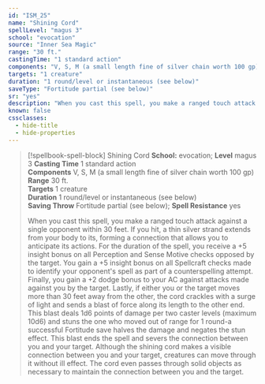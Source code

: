 ```yaml
---
id: "ISM_25"
name: "Shining Cord"
spellLevel: "magus 3"
school: "evocation"
source: "Inner Sea Magic"
range: "30 ft."
castingTime: "1 standard action"
components: "V, S, M (a small length fine of silver chain worth 100 gp)"
targets: "1 creature"
duration: "1 round/level or instantaneous (see below)"
saveType: "Fortitude partial (see below)"
sr: "yes"
description: "When you cast this spell, you make a ranged touch attack against a single opponent within 30 feet. If you hit, a thin silver strand extends from your body to its, forming a connection that allows you to anticipate its actions. For the duration of the spell, you receive a +5 insight bonus on all Perception and Sense Motive checks opposed by the target.  You gain a +5 insight bonus on all Spellcraft checks made to identify your opponent's spell as part of a counterspelling attempt. Finally, you gain a +2 dodge bonus to your AC against attacks made against you by the target.  Lastly, if either you or the target moves more than 30 feet away from the other, the cord crackles with a surge of light and sends a blast of force along its length to the other end.  This blast deals 1d6 points of damage per two caster levels (maximum 10d6) and stuns the one who moved out of range for 1 round-a successful Fortitude save halves the damage and negates the stun effect. This blast ends the spell and severs the connection between you and your target.  Although the shining cord makes a visible connection between you and your target, creatures can move through it without ill effect. The cord even passes through solid objects as necessary to maintain the connection between you and the target."
known: false
cssclasses:
  - hide-title
  - hide-properties
---
```


> [!spellbook-spell-block] Shining Cord
> **School:** evocation; **Level** magus 3
> **Casting Time** 1 standard action  
> **Components** V, S, M (a small length fine of silver chain worth 100 gp)  
> **Range** 30 ft.  
> **Targets** 1 creature  
> **Duration** 1 round/level or instantaneous (see below)  
> **Saving Throw** Fortitude partial (see below); **Spell Resistance** yes
> 
> When you cast this spell, you make a ranged touch attack against a single opponent within 30 feet. If you hit, a thin silver strand extends from your body to its, forming a connection that allows you to anticipate its actions. For the duration of the spell, you receive a +5 insight bonus on all Perception and Sense Motive checks opposed by the target.  You gain a +5 insight bonus on all Spellcraft checks made to identify your opponent's spell as part of a counterspelling attempt. Finally, you gain a +2 dodge bonus to your AC against attacks made against you by the target.  Lastly, if either you or the target moves more than 30 feet away from the other, the cord crackles with a surge of light and sends a blast of force along its length to the other end.  This blast deals 1d6 points of damage per two caster levels (maximum 10d6) and stuns the one who moved out of range for 1 round-a successful Fortitude save halves the damage and negates the stun effect. This blast ends the spell and severs the connection between you and your target.  Although the shining cord makes a visible connection between you and your target, creatures can move through it without ill effect. The cord even passes through solid objects as necessary to maintain the connection between you and the target.